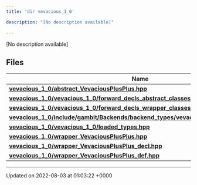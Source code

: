 ```yaml
---
title: 'dir vevacious_1_0'

description: "[No description available]"

---
```







[No description available]

## Files

| Name           |
| -------------- |
| **[vevacious_1_0/abstract_VevaciousPlusPlus.hpp](/documentation/code/main/files/abstract__vevaciousplusplus_8hpp/#file-abstract-vevaciousplusplus.hpp)**  |
| **[vevacious_1_0/vevacious_1_0/forward_decls_abstract_classes.hpp](/documentation/code/main/files/vevacious__1__0_2forward__decls__abstract__classes_8hpp/#file-vevacious-1-0/forward-decls-abstract-classes.hpp)**  |
| **[vevacious_1_0/vevacious_1_0/forward_decls_wrapper_classes.hpp](/documentation/code/main/files/vevacious__1__0_2forward__decls__wrapper__classes_8hpp/#file-vevacious-1-0/forward-decls-wrapper-classes.hpp)**  |
| **[vevacious_1_0/include/gambit/Backends/backend_types/vevacious_1_0/identification.hpp](/documentation/code/main/files/include_2gambit_2backends_2backend__types_2vevacious__1__0_2identification_8hpp/#file-include/gambit/backends/backend-types/vevacious-1-0/identification.hpp)**  |
| **[vevacious_1_0/vevacious_1_0/loaded_types.hpp](/documentation/code/main/files/vevacious__1__0_2loaded__types_8hpp/#file-vevacious-1-0/loaded-types.hpp)**  |
| **[vevacious_1_0/wrapper_VevaciousPlusPlus.hpp](/documentation/code/main/files/wrapper__vevaciousplusplus_8hpp/#file-wrapper-vevaciousplusplus.hpp)**  |
| **[vevacious_1_0/wrapper_VevaciousPlusPlus_decl.hpp](/documentation/code/main/files/wrapper__vevaciousplusplus__decl_8hpp/#file-wrapper-vevaciousplusplus-decl.hpp)**  |
| **[vevacious_1_0/wrapper_VevaciousPlusPlus_def.hpp](/documentation/code/main/files/wrapper__vevaciousplusplus__def_8hpp/#file-wrapper-vevaciousplusplus-def.hpp)**  |






-------------------------------

Updated on 2022-08-03 at 01:03:22 +0000
